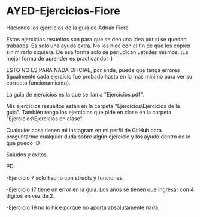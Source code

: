 # AYED-Ejercicios-Fiore
Haciendo los ejercicios de la guía de Adrián Fiore

Estos ejercicios resueltos son para que se den una idea por si se quedan trabados. Es solo una ayuda extra. No los hice con el fin de que los copien sin mirarlo siquiera. De esa forma solo se perjudican ustedes mismos. ¡La mejor forma de aprender es practicando! :)

ESTO NO ES PARA NADA OFICIAL, por ende, puede que tenga errores (igualmente cada ejercicio fue probado hasta en lo mas minimo para ver su correcto funcionamiento).

La guía de ejercicios es la que se llama "Ejercicios.pdf".

Mis ejercicios resueltos están en la carpeta "Ejercicios\Ejercicios de la guia". También tengo los ejercicios que pide en clase en la carpeta "Ejercicios\Ejercicios en clase". 

Cualquier cosa tienen mi Instagram en mi perfil de GitHub para preguntarme cualquier duda sobre algún ejercicio y los ayudo dentro de lo que puedo :D

Saludos y éxitos.

PD:

-Ejercicio 7 solo hecho con structs y funciones.

-Ejercicio 17 tiene un error en la guía. Los años se tienen que ingresar con 4 digitos en vez de 2.

-Ejercicio 19 no lo hice porque no aporta absolutamente nada.
